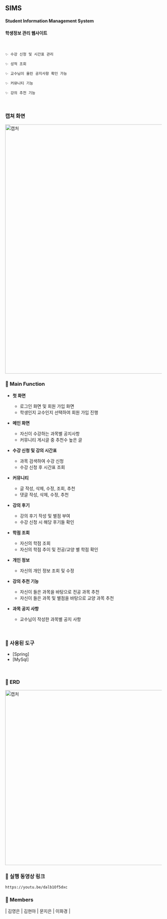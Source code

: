 ## SIMS
#### Student Information Management System
#### 학생정보 관리 웹사이트
<br>

```
✨ 수강 신청 및 시간표 관리

✨ 성적 조회

✨ 교수님이 올린 공지사항 확인 가능

✨ 커뮤니티 기능

✨ 강의 추천 기능
```
<br>

### 캡쳐 화면

<img width="800" alt="캡처" src="https://user-images.githubusercontent.com/55692557/103616141-38edba00-4f6f-11eb-8c74-6607883cc345.PNG">

<br>

### 📒 Main Function
- **첫 화면**
	- 로그인 화면 및 회원 가입 화면
  - 학생인지 교수인지 선택하여 회원 가입 진행  
	
- **메인 화면**
	- 자신이 수강하는 과목별 공지사항
  - 커뮤니티 게시글 중 추천수 높은 글 
	
- **수강 신청 및 강의 시간표**
	- 과목 검색하여 수강 신청
  - 수강 신청 후 시간표 조회

- **커뮤니티**
	- 글 작성, 삭제, 수정, 조회, 추천
  - 댓글 작성, 삭제, 수정, 추천

- **강의 후기**
	- 강의 후기 작성 및 별점 부여
  - 수강 신청 시 해당 후기들 확인

- **학점 조회**
	- 자신의 학점 조회 
  - 자신의 학점 추이 및 전공/교양 별 학점 확인

- **개인 정보**
	- 자신의 개인 정보 조회 및 수정
  
- **강의 추천 기능**
	- 자신이 들은 과목을 바탕으로 전공 과목 추천
  - 자신이 들은 과목 및 별점을 바탕으로 교양 과목 추천
 
- **과목 공지 사항**
	- 교수님이 작성한 과목별 공지 사항 

<br>

### 📙 사용된 도구

* [Spring]
* [MySql]
<br>

### 📗 ERD
<img width="562" alt="캡처" src="https://user-images.githubusercontent.com/55692557/102691151-cfbb3680-424d-11eb-8b1e-8bcbefca3d68.PNG">


### 📕 실행 동영상 링크
	https://youtu.be/dalb1Of5dxc 

### 📘 Members
| 김영은 | 김현아 | 문지은 | 이화경 |
